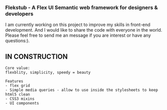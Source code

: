 ###  Flekstub - A Flex UI Semantic web framework for designers & developers

I am currently working on this project to improve my skills in front-end development. And I would like to share the code with everyone in the world. Please feel free to send me an message if you are interest or have any questions:). 

## IN CONSTRUCTION


```
Core value: 
flexblity, simplicity, speedy = beauty

Features
- flex grid 
- Simple media queries - allow to use inside the stylesheets to keep html5 clean
- CSS3 mixins
- UI components

```
